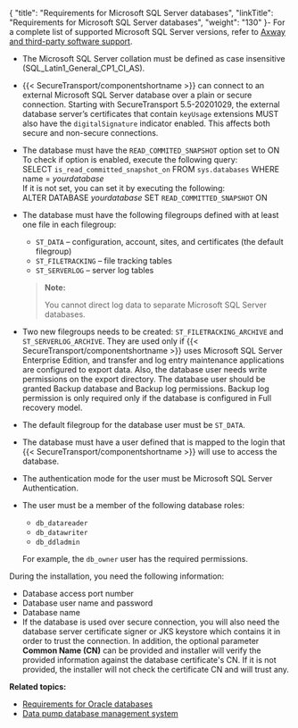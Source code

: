 {
    "title": "Requirements for Microsoft SQL Server databases",
    "linkTitle": "Requirements for Microsoft SQL Server databases",
    "weight": "130"
}-   For a complete list of supported Microsoft SQL Server versions, refer to [Axway and third-party software support](https://docs.axway.com/bundle/SecureTransport_55_AdministratorGuide_allOS_en_HTML5/page/Content/AdministratorsGuide/introduction/r_st_Axway_and_third-party_software_support.htm).

-   The Microsoft SQL Server collation must be defined as case insensitive (SQL\_Latin1\_General\_CP1\_CI\_AS).

-   {{< SecureTransport/componentshortname >}} can connect to an external Microsoft SQL Server database over a plain or secure connection.
    Starting with SecureTransport 5.5-20201029, the external database server’s certificates that contain `keyUsage` extensions MUST also have the `digitalSignature` indicator enabled. This affects both secure and non-secure connections.

-   The database must have the `READ_COMMITED_SNAPSHOT` option set to ON  
    To check if option is enabled, execute the following query:  
    SELECT `is_read_committed_snapshot_on` FROM `sys.databases` WHERE name = *yourdatabase*  
    If it is not set, you can set it by executing the following:  
    ALTER DATABASE *yourdatabase*
    SET `READ_COMMITTED_SNAPSHOT` ON

-   The database must have the following filegroups defined with at least one file in each filegroup:

    -   `ST_DATA` – configuration, account, sites, and certificates (the default filegroup)
    -   `ST_FILETRACKING` – file tracking tables
    -   `ST_SERVERLOG` – server log tables

      

    > **Note:**
    >
    > You cannot direct log data to separate Microsoft SQL Server databases.

-   Two new filegroups needs to be created: `ST_FILETRACKING_ARCHIVE` and `ST_SERVERLOG_ARCHIVE`. They are used only if {{< SecureTransport/componentshortname >}} uses Microsoft SQL Server Enterprise Edition, and transfer and log entry maintenance applications are configured to export data.
    Also, the database user needs write permissions on the export directory.
    The database user should be granted Backup database and Backup log permissions. Backup log permission is only required only if the database is configured in Full recovery model.

-   The default filegroup for the database user must be `ST_DATA`.

-   The database must have a user defined that is mapped to the login that {{< SecureTransport/componentshortname >}} will use to access the database.

-   The authentication mode for the user must be Microsoft SQL Server Authentication.

-   The user must be a member of the following database roles:
    -   `db_datareader`
    -   `db_datawriter`
    -   `db_ddladmin`

      
    For example, the `db_owner` user has the required permissions.

During the installation, you need the following information:

-   Database access port number
-   Database user name and password
-   Database name
-   If the database is used over secure connection, you will also need the database server certificate signer or JKS keystore which contains it in order to trust the connection. In addition, the optional parameter **Common Name (CN)** can be provided and installer will verify the provided information against the database certificate's CN. If it is not provided, the installer will not check the certificate CN and will trust any.

**Related topics:**

-   [Requirements for Oracle databases](../requirements_for_oracle_databases)
-   [Data pump database management system](../requirements_for_oracle_databases/data_pump_database_management)

